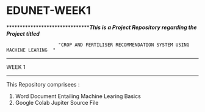 # EDUNET-WEEK1
**********************************This is a Project Repository regarding the Project titled***


                       "CROP AND FERTILISER RECOMMENDATION SYSTEM USING MACHINE LEARING  "
______________________________________________________________________________________________________________

WEEK 1 
________
 This Repository comprisees :
   1. Word Document Entailing Machine Learing Basics
   2. Google Colab Jupiter Source File 
